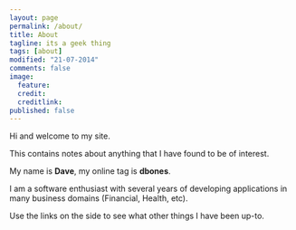```yaml
---
layout: page
permalink: /about/
title: About
tagline: its a geek thing
tags: [about]
modified: "21-07-2014"
comments: false
image: 
  feature: 
  credit: 
  creditlink: 
published: false
---
```


Hi and welcome to my site.


This contains notes about anything that I have found to be of interest.


My name is **Dave**, my online tag is **dbones**.


I am a software enthusiast with several years of developing applications in many business domains (Financial, Health, etc).


Use the links on the side to see what other things I have been up-to.